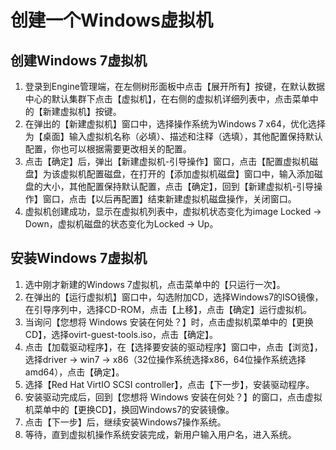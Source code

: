 # 创建一个Windows虚拟机

## 创建Windows 7虚拟机

1. 登录到Engine管理端，在左侧树形面板中点击【展开所有】按键，在默认数据中心的默认集群下点击【虚拟机】，在右侧的虚拟机详细列表中，点击菜单中的【新建虚拟机】按键。
1. 在弹出的【新建虚拟机】窗口中，选择操作系统为Windows 7 x64，优化选择为【桌面】输入虚拟机名称（必填）、描述和注释（选填），其他配置保持默认配置，你也可以根据需要更改相关的配置。
1. 点击【确定】后，弹出【新建虚拟机-引导操作】窗口，点击【配置虚拟机磁盘】为该虚拟机配置磁盘，在打开的【添加虚拟机磁盘】窗口中，输入添加磁盘的大小，其他配置保持默认配置，点击【确定】，回到【新建虚拟机-引导操作】窗口，点击【以后再配置】结束新建虚拟机磁盘操作，关闭窗口。
1. 虚拟机创建成功，显示在虚拟机列表中，虚拟机状态变化为image Locked -> Down，虚拟机磁盘的状态变化为Locked -> Up。


## 安装Windows 7虚拟机

1. 选中刚才新建的Windows 7虚拟机，点击菜单中的【只运行一次】。
1. 在弹出的【运行虚拟机】窗口中，勾选附加CD，选择Windows7的ISO镜像，在引导序列中，选择CD-ROM，点击【上移】，点击【确定】运行虚拟机。
1. 当询问【您想将 Windows 安装在何处？】时，点击虚拟机菜单中的【更换CD】，选择ovirt-guest-tools.iso，点击【确定】。
1. 点击【加载驱动程序】，在【选择要安装的驱动程序】窗口中，点击【浏览】，选择driver -> win7 -> x86（32位操作系统选择x86，64位操作系统选择amd64），点击【确定】。
1. 选择【Red Hat VirtIO SCSI controller】，点击【下一步】，安装驱动程序。
1. 安装驱动完成后，回到【您想将 Windows 安装在何处？】的窗口，点击虚拟机菜单中的【更换CD】，换回Windows7的安装镜像。
1. 点击【下一步】后，继续安装Windows7操作系统。
1. 等待，直到虚拟机操作系统安装完成，新用户输入用户名，进入系统。
